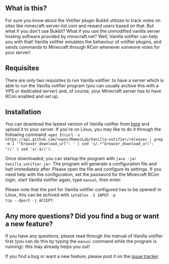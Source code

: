 <h2>What is this?</h2>
For sure you know about the Votifier plugin Bukkit utilizes to track votes on sites like minecraft-server-list.com and reward users based on that. But what if you don't use Bukkit? What if you use the unmodified vanilla server hosting software provided by minecraft.net? Well, Vanilla votifier can help you with that! Vanilla votifier emulates the behaviour of votifier plugins, and sends commands to Minecraft through RCon whenever someone votes for your server!

<h2>Requisites</h2>
There are only two requisites to run Vanilla votifier: to have a server which is able to run the Vanilla votifier program (you can usually archive this with a VPS or dedicated server) and, of course, your Minecraft server has to have RCon enabled and set up.

<h2>Installation</h2>
You can download the lastest version of Vanilla votifier from <a href="https://github.com/MamosLab/Vanilla-votifier/releases" target="_blank">here</a> and upload it to your server. If you're on Linux, you may like to do it through the following command: <code>wget $(curl -s https://api.github.com/repos/MamosLab/Vanilla-votifier/releases | grep -m 1 '"browser_download_url": ' | sed 's/.*"browser_download_url": "//' | sed 's/.$//')</code>.

Once downloaded, you can startup the program with <code>java -jar Vanilla_votifier.jar</code>. The program will generate a configuration file and halt immediately after. Please open the file and configure its settings. If you need help with the configuration, set the password for the Minecraft RCon login, start Vanilla votifier again, type <code>manual</code>, then enter.

Please note that the port for Vanilla votifier configured has to be opened! In Linux, this can be achived with <code>iptables -I INPUT -p tcp --dport -j ACCEPT</code>.

<h2>Any more questions? Did you find a bug or want a new feature?</h2>
If you have any questions, please read through the manual of Vanilla votifier first (you can do this by typing the <code>manual</code> command while the program is running): this may already helps you out!

If you find a bug or want a new feature, please post it on the <a href="https://github.com/MamosLab/Vanilla-votifier/issues" target="_blank">issue tracker</a>.

